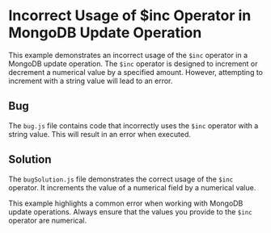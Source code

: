 # Incorrect Usage of $inc Operator in MongoDB Update Operation

This example demonstrates an incorrect usage of the `$inc` operator in a MongoDB update operation. The `$inc` operator is designed to increment or decrement a numerical value by a specified amount.  However, attempting to increment with a string value will lead to an error.

## Bug
The `bug.js` file contains code that incorrectly uses the `$inc` operator with a string value. This will result in an error when executed.

## Solution
The `bugSolution.js` file demonstrates the correct usage of the `$inc` operator. It increments the value of a numerical field by a numerical value.

This example highlights a common error when working with MongoDB update operations.  Always ensure that the values you provide to the `$inc` operator are numerical.